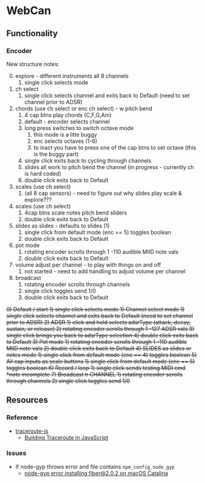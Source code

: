# WebCan

## Functionality 

### Encoder

New structure notes:

0) explore - different instruments all 8 channels
     1) single click selects mode
1) ch select
     1) single click selects channel and exits back to Default (need to set channel prior to ADSR)
2) chords (use ch select or enc ch select)  -  w pitch bend
	 1) 4 cap btns play chords (C,F,G,Am)	
     2) default - encoder selects channel 
     3) long press switches to switch octave mode
     	1) this mode is a litte buggy
     	2) enc selects octaves (1-6)
     	3) to inact you have to press one of the cap btns to set octave (this is the buggy part)
     4) single click exits back to cycling through channels
     5) slides all work to pitch bend the channel (in progress - currently ch is hard coded)
     6) double click exits back to Default
3) scales (use ch select) 
	 1) (all 8 cap sensors) - need to figure out why slides play scale & explore???
4) scales (use ch select)
	 1) 4cap btns scale notes pitch bend sliders
     2) double click exits back to Default
5) slides as slides - defaults to slides (1)
	 1) single click from default mode (enc == 5) toggles boolean
	 2) double click exits back to Default
6) pot mode
     1) rotating encoder scrolls through 1 -110 audible MIID note vals
     2) double click exits back to Default	
7) volume adjust per channel - to play with things on and off
	 1) not started - need to add handling to adjust volume per channel
8) broadcast
  	 1) rotating encoder scrolls through channels
     2) single click toggles send 1/0
     3) double click exits back to Default

<s>
0) Default / start 
     1) single click selects mode
1) Channel select mode  
     1) single click selects channel and exits back to Default (need to set channel prior to ADSR)
2) ADSR
     1) click and hold selects adsrType (attack, decay, sustain, or release)
     2) rotating encoder scrolls through 1 -127 ADSR vals
     3) single click brings you back to adsrType selection
     4) double click exits back to Default
3) Pot mode
     1) rotating encoder scrolls through 1 -110 audible MIID note vals
     2) double click exits back to Default
4) SLIDES as slides or notes mode
     1) single click from default mode (enc == 4) toggles boolean
5) All cap inputs as scale buttons 
     1) single click from default mode (enc == 5) toggles boolean
6) Record / loop 
     1) single click sends testing MIDI cmd *note incomplete
7) Broadcast n CHANNEL
     1) rotating encoder scrolls through channels
     2) single click toggles send 1/0
</s>

## Resources

### Reference

- [traceroute-js](https://github.com/frnkst/traceroute-js/blob/master/traceroute.js)
	- [Building Traceroute in JavaScript](https://medium.com/@frnkst_/building-traceroute-in-javascript-eea519385af1)

### Issues

- If node-gyp throws error and file contains `npm_config_node_gyp`
	- [node-gyp error installing fiber@2.0.2 on macOS Catalina](npm_config_node_gyp)